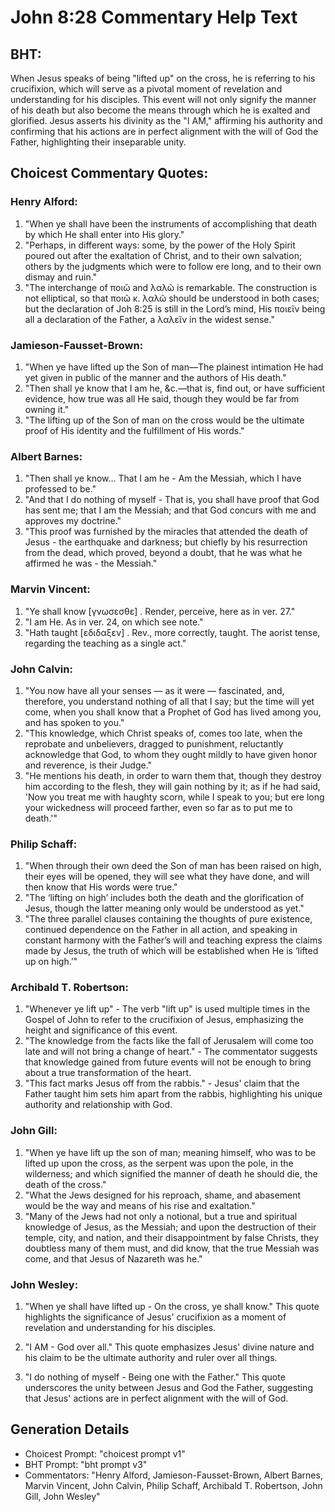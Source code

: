 # John 8:28 Commentary Help Text

## BHT:
When Jesus speaks of being "lifted up" on the cross, he is referring to his crucifixion, which will serve as a pivotal moment of revelation and understanding for his disciples. This event will not only signify the manner of his death but also become the means through which he is exalted and glorified. Jesus asserts his divinity as the "I AM," affirming his authority and confirming that his actions are in perfect alignment with the will of God the Father, highlighting their inseparable unity.

## Choicest Commentary Quotes:
### Henry Alford:
1. "When ye shall have been the instruments of accomplishing that death by which He shall enter into His glory."
2. "Perhaps, in different ways: some, by the power of the Holy Spirit poured out after the exaltation of Christ, and to their own salvation; others by the judgments which were to follow ere long, and to their own dismay and ruin."
3. "The interchange of ποιῶ and λαλῶ is remarkable. The construction is not elliptical, so that ποιῶ κ. λαλῶ should be understood in both cases; but the declaration of Joh 8:25 is still in the Lord’s mind, His ποιεῖν being all a declaration of the Father, a λαλεῖν in the widest sense."

### Jamieson-Fausset-Brown:
1. "When ye have lifted up the Son of man—The plainest intimation He had yet given in public of the manner and the authors of His death." 
2. "Then shall ye know that I am he, &c.—that is, find out, or have sufficient evidence, how true was all He said, though they would be far from owning it." 
3. "The lifting up of the Son of man on the cross would be the ultimate proof of His identity and the fulfillment of His words."

### Albert Barnes:
1. "Then shall ye know... That I am he - Am the Messiah, which I have professed to be." 
2. "And that I do nothing of myself - That is, you shall have proof that God has sent me; that I am the Messiah; and that God concurs with me and approves my doctrine." 
3. "This proof was furnished by the miracles that attended the death of Jesus - the earthquake and darkness; but chiefly by his resurrection from the dead, which proved, beyond a doubt, that he was what he affirmed he was - the Messiah."

### Marvin Vincent:
1. "Ye shall know [γνωσεσθε] . Render, perceive, here as in ver. 27."
2. "I am He. As in ver. 24, on which see note."
3. "Hath taught [εδιδαξεν] . Rev., more correctly, taught. The aorist tense, regarding the teaching as a single act."

### John Calvin:
1. "You now have all your senses — as it were — fascinated, and, therefore, you understand nothing of all that I say; but the time will yet come, when you shall know that a Prophet of God has lived among you, and has spoken to you."
2. "This knowledge, which Christ speaks of, comes too late, when the reprobate and unbelievers, dragged to punishment, reluctantly acknowledge that God, to whom they ought mildly to have given honor and reverence, is their Judge."
3. "He mentions his death, in order to warn them that, though they destroy him according to the flesh, they will gain nothing by it; as if he had said, 'Now you treat me with haughty scorn, while I speak to you; but ere long your wickedness will proceed farther, even so far as to put me to death.'"

### Philip Schaff:
1. "When through their own deed the Son of man has been raised on high, their eyes will be opened, they will see what they have done, and will then know that His words were true." 
2. "The ‘lifting on high’ includes both the death and the glorification of Jesus, though the latter meaning only would be understood as yet." 
3. "The three parallel clauses containing the thoughts of pure existence, continued dependence on the Father in all action, and speaking in constant harmony with the Father’s will and teaching express the claims made by Jesus, the truth of which will be established when He is ‘lifted up on high.’"

### Archibald T. Robertson:
1. "Whenever ye lift up" - The verb "lift up" is used multiple times in the Gospel of John to refer to the crucifixion of Jesus, emphasizing the height and significance of this event.
2. "The knowledge from the facts like the fall of Jerusalem will come too late and will not bring a change of heart." - The commentator suggests that knowledge gained from future events will not be enough to bring about a true transformation of the heart.
3. "This fact marks Jesus off from the rabbis." - Jesus' claim that the Father taught him sets him apart from the rabbis, highlighting his unique authority and relationship with God.

### John Gill:
1. "When ye have lift up the son of man; meaning himself, who was to be lifted up upon the cross, as the serpent was upon the pole, in the wilderness; and which signified the manner of death he should die, the death of the cross." 
2. "What the Jews designed for his reproach, shame, and abasement would be the way and means of his rise and exaltation."
3. "Many of the Jews had not only a notional, but a true and spiritual knowledge of Jesus, as the Messiah; and upon the destruction of their temple, city, and nation, and their disappointment by false Christs, they doubtless many of them must, and did know, that the true Messiah was come, and that Jesus of Nazareth was he."

### John Wesley:
1. "When ye shall have lifted up - On the cross, ye shall know." This quote highlights the significance of Jesus' crucifixion as a moment of revelation and understanding for his disciples.

2. "I AM - God over all." This quote emphasizes Jesus' divine nature and his claim to be the ultimate authority and ruler over all things.

3. "I do nothing of myself - Being one with the Father." This quote underscores the unity between Jesus and God the Father, suggesting that Jesus' actions are in perfect alignment with the will of God.


## Generation Details
- Choicest Prompt: "choicest prompt v1"
- BHT Prompt: "bht prompt v3"
- Commentators: "Henry Alford, Jamieson-Fausset-Brown, Albert Barnes, Marvin Vincent, John Calvin, Philip Schaff, Archibald T. Robertson, John Gill, John Wesley"

